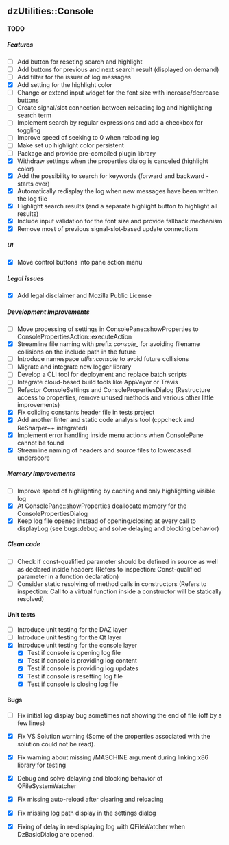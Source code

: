 dzUtilities::Console
---

#### TODO

##### Features
+ [ ] Add button for reseting search and highlight
+ [ ] Add buttons for previous and next search result (displayed on demand)
+ [ ] Add filter for the issuer of log messages
+ [x] Add setting for the highlight color
+ [ ] Change or extend input widget for the font size with increase/decrease buttons
+ [ ] Create signal/slot connection between reloading log and highlighting search term
+ [ ] Implement search by regular expressions and add a checkbox for toggling
+ [ ] Improve speed of seeking to 0 when reloading log
+ [ ] Make set up highlight color persistent
+ [ ] Package and provide pre-compiled plugin library
+ [x] Withdraw settings when the properties dialog is canceled (highlight color)
+ [x] Add the possibility to search for keywords (forward and backward - starts over)
+ [x] Automatically redisplay the log when new messages have been written the log file
+ [x] Highlight search results (and a separate highlight button to highlight all results)
+ [x] Include input validation for the font size and provide fallback mechanism
+ [x] Remove most of previous signal-slot-based update connections

##### UI
+ [x] Move control buttons into pane action menu

##### Legal issues
+ [x] Add legal disclaimer and Mozilla Public License

##### Development Improvements
+ [ ] Move processing of settings in ConsolePane::showProperties to ConsolePropertiesAction::executeAction
+ [x] Streamline file naming with prefix *console_* for avoiding filename collisions on the include path in the future
+ [ ] Introduce namespace *utlis::console* to avoid future collisions
+ [ ] Migrate and integrate new logger library
+ [ ] Develop a CLI tool for deployment and replace batch scripts
+ [ ] Integrate cloud-based build tools like AppVeyor or Travis
+ [ ] Refactor ConsoleSettings and ConsolePropertiesDialog
      (Restructure access to properties, remove unused methods and various other little improvements)
+ [x] Fix coliding constants header file in tests project
+ [x] Add another linter and static code analysis tool (cppcheck and ReSharper++ integrated)
+ [x] Implement error handling inside menu actions when ConsolePane cannot be found
+ [x] Streamline naming of headers and source files to lowercased underscore

##### Memory Improvements
+ [ ] Improve speed of highlighting by caching and only highlighting visible log
+ [x] At ConsolePane::showProperties deallocate memory for the ConsolePropertiesDialog
+ [x] Keep log file opened instead of opening/closing at every call to displayLog
      (see bugs:debug and solve delaying and blocking behavior)

##### Clean code
+ [ ] Check if const-qualified parameter should be defined in source as well as declared inside headers
      (Refers to inspection: Const-qualified parameter in a function declaration)
+ [ ] Consider static resolving of method calls in constructors
      (Refers to inspection: Call to a virtual function inside a constructor will be statically resolved)

#### Unit tests
+ [ ] Introduce unit testing for the DAZ layer
+ [ ] Introduce unit testing for the Qt layer
+ [x] Introduce unit testing for the console layer
  + [x] Test if console is opening log file
  + [x] Test if console is providing log content
  + [x] Test if console is providing log updates
  + [x] Test if console is resetting log file
  + [x] Test if console is closing log file

#### Bugs
+ [ ] Fix initial log display bug sometimes not showing the end of file (off by a few lines)
+ [x] Fix VS Solution warning (Some of the properties associated with the solution could not be read).
+ [x] Fix warning about missing /MASCHINE argument during linking x86 library for testing
+ [x] Debug and solve delaying and blocking behavior of QFileSystemWatcher
+ [x] Fix missing auto-reload after clearing and reloading
+ [x] Fix missing log path display in the settings dialog
+ [x] Fixing of delay in re-displaying log with QFileWatcher when DzBasicDialog are opened.


